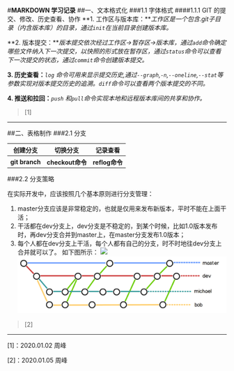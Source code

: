 #**MARKDOWN 学习记录**
##一、文本格式化
###1.1 字体格式
####1.1.1 GIT 的提交、修改、历史查看、协作
**1. 工作区与版本库：***工作区是一个包含.git子目录（内含版本库）的目录，通过``init``在当前目录创建版本库。*


**2. 版本提交：***版本提交依次经过工作区->暂存区->版本库，通过``add``命令确定哪些文件纳入下一次提交，以快照的形式放在暂存区，通过``status``命令可以查看下一次提交的状态，通过``commit``命令创建版本提交。*

**3. 历史查看：***``log`` 命令可用来显示提交历史,通过``--graph``,``-n``,``--oneline``,``--stat``等参数实现对版本提交历史的追溯。``diff``命令可以查看两个版本提交的不同。*

**4. 推送和拉回：***``push`` 和``pull``命令实现本地和远程版本库间的共享和协作。*
> [1]

----------
##二、表格制作
###2.1 分支
<table>
        <tr>
            <th>创建分支</th>
            <th>切换分支</th>
            <th>记录查看</th>
        </tr>
        <tr>
            <th>git branch</th>
            <th>checkout命令 </th>
            <th>reflog命令</th>
        </tr>
    </table>
###2.2 分支策略

在实际开发中，应该按照几个基本原则进行分支管理：

1. master分支应该是非常稳定的，也就是仅用来发布新版本，平时不能在上面干活；
2. 干活都在dev分支上，dev分支是不稳定的，到某个时候，比如1.0版本发布时，再dev分支合并到master上，在master分支发布1.0版本；
3. 每个人都在dev分支上干活，每个人都有自己的分支，时不时地往dev分支上合并就可以了。
如下图所示：
![](https://i.imgur.com/JEwpM3g.png)
![](/branch.png)
> [2]



---------
[1]：2020.01.02 周峰

[2]：2020.01.05 周峰